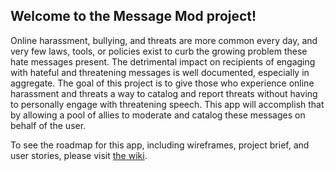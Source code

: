 ## Welcome to the Message Mod project!

Online harassment, bullying, and threats are more common every day, and very few laws, tools, or policies exist to curb the growing problem these hate messages present. The detrimental impact on recipients of engaging with hateful and threatening messages is well documented, especially in aggregate. The goal of this project is to give those who experience online harassment and threats a way to catalog and report threats without having to personally engage with threatening speech. This app will accomplish that by allowing a pool of allies to moderate and catalog these messages on behalf of the user.

To see the roadmap for this app, including wireframes, project brief, and user stories, please visit [the wiki](https://github.com/shawnacscott/pcs_capstone/wiki).